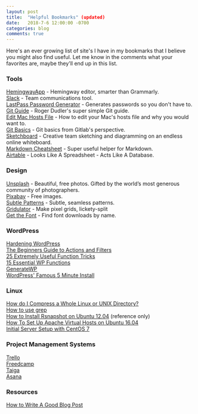```yaml
---
layout: post
title:  "Helpful Bookmarks" (updated)
date:   2018-7-6 12:00:00 -0700
categories: blog
comments: true
---
```


Here's an ever growing list of site's I have in my bookmarks that I believe you might also find useful. Let me know in the comments what your favorites are, maybe they'll end up in this list.

### Tools

[HemingwayApp](http://hemingwayapp.com/) - Hemingway editor, smarter than Grammarly.  
[Slack](https://slack.com/) - Team communications tool.  
[LastPass Password Generator](https://lastpass.com/generatepassword.php) - Generates passwords so you don't have to.  
[Git Guide](http://rogerdudler.github.io/git-guide/) - Roger Dudler's super simple Git guide.  
[Edit Mac Hosts File](http://www.imore.com/how-edit-your-macs-hosts-file-and-why-you-would-want) - How to edit your Mac's hosts file and why you would want to.  
[Git Basics](https://gitlab.com/help/gitlab-basics/start-using-git.md) - Git basics from Gitlab's perspective.  
[Sketchboard](https://sketchboard.io) - Creative team sketching and diagramming on an endless online whiteboard.  
[Markdown Cheatsheet](https://github.com/adam-p/markdown-here/wiki/Markdown-Cheatsheet) - Super useful helper for Markdown.  
[Airtable](https://airtable.com) - Looks Like A Spreadsheet - Acts Like A Database‎.

### Design

[Unsplash](https://unsplash.com/) - Beautiful, free photos. Gifted by the world’s most generous community of photographers.  
[Pixabay](https://pixabay.com/) - Free images.  
[Subtle Patterns](https://www.toptal.com/designers/subtlepatterns/) - Subtle, seamless patterns.  
[Gridulator](http://gridulator.com/) - Make pixel grids, lickety-split  
[Get the Font](http://www.getthefont.com/) - Find font downloads by name.

### WordPress

[Hardening WordPress](http://codex.wordpress.org/Hardening_WordPress)  
[The Beginners Guide to Actions and Filters](http://code.tutsplus.com/articles/the-beginners-guide-to-wordpress-actions-and-filters--wp-27373)  
[25 Extremely Useful Function Tricks](http://www.wpbeginner.com/wp-tutorials/25-extremely-useful-tricks-for-the-wordpress-functions-file/)  
[15 Essential WP Functions](https://digwp.com/2010/03/wordpress-functions-php-template-custom-functions/)  
[GenerateWP](https://generatewp.com)  
[WordPress' Famous 5 Minute Install](https://codex.wordpress.org/Installing_WordPress#Famous_5-Minute_Install)

### Linux

[How do I Compress a Whole Linux or UNIX Directory?](https://www.cyberciti.biz/faq/how-do-i-compress-a-whole-linux-or-unix-directory/)  
[How to use grep](https://www.cyberciti.biz/faq/howto-use-grep-command-in-linux-unix/)  
[How to Install Rsnapshot on Ubuntu 12.04](https://www.digitalocean.com/community/tutorials/how-to-install-rsnapshot-on-ubuntu-12-04) (reference only)  
[How To Set Up Apache Virtual Hosts on Ubuntu 16.04](https://www.digitalocean.com/community/tutorials/how-to-set-up-apache-virtual-hosts-on-ubuntu-16-04)  
[Initial Server Setup with CentOS 7](https://www.digitalocean.com/community/tutorials/initial-server-setup-with-centos-7)  

### Project Management Systems

[Trello](https://trello.com/)  
[Freedcamp](https://freedcamp.com/)  
[Taiga](https://tree.taiga.io/)  
[Asana](https://app.asana.com/)


### Resources

[How to Write A Good Blog Post](https://blogging.com/blog/how-to-write-good-blog-post/)
